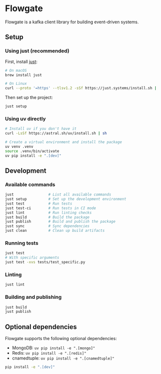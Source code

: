 # Flowgate

Flowgate is a kafka client library for building event-driven systems.

## Setup

### Using just (recommended)

First, install [just](https://just.systems/):

```bash
# On macOS
brew install just

# On Linux
curl --proto '=https' --tlsv1.2 -sSf https://just.systems/install.sh | bash
```

Then set up the project:

```bash
just setup
```

### Using uv directly

```bash
# Install uv if you don't have it
curl -LsSf https://astral.sh/uv/install.sh | sh

# Create a virtual environment and install the package
uv venv .venv
source .venv/bin/activate
uv pip install -e ".[dev]"
```

## Development

### Available commands

```bash
just                # List all available commands
just setup          # Set up the development environment
just test           # Run tests
just test-ci        # Run tests in CI mode
just lint           # Run linting checks
just build          # Build the package
just publish        # Build and publish the package
just sync           # Sync dependencies
just clean          # Clean up build artifacts
```

### Running tests

```bash
just test
# With specific arguments
just test -xvs tests/test_specific.py
```

### Linting

```bash
just lint
```

### Building and publishing

```bash
just build
just publish
```

## Optional dependencies

Flowgate supports the following optional dependencies:

- MongoDB: `uv pip install -e ".[mongo]"`
- Redis: `uv pip install -e ".[redis]"`
- cnamedtuple: `uv pip install -e ".[cnamedtuple]"`

```bash
pip install -e ".[dev]"
```

